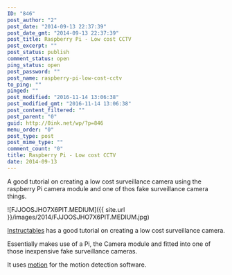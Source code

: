 ```yaml
---
ID: "846"
post_author: "2"
post_date: "2014-09-13 22:37:39"
post_date_gmt: "2014-09-13 22:37:39"
post_title: Raspberry Pi - Low cost CCTV
post_excerpt: ""
post_status: publish
comment_status: open
ping_status: open
post_password: ""
post_name: raspberry-pi-low-cost-cctv
to_ping: ""
pinged: ""
post_modified: "2016-11-14 13:06:38"
post_modified_gmt: "2016-11-14 13:06:38"
post_content_filtered: ""
post_parent: "0"
guid: http://0ink.net/wp/?p=846
menu_order: "0"
post_type: post
post_mime_type: ""
comment_count: "0"
title: Raspberry Pi - Low cost CCTV
date: 2014-09-13
---
```


A good tutorial on creating a low cost surveillance camera using
the raspberry Pi camera module and one of thos fake surveillance
camera things.

![FJJOOSJHO7X6PIT.MEDIUM]({{ site.url }}/images/2014/FJJOOSJHO7X6PIT.MEDIUM.jpg)

[Instructables](http://www.instructables.com/id/Raspberry-Pi-as-low-cost-HD-surveillance-camera/) has a good tutorial on creating a low cost surveillance camera.

Essentially makes use of a Pi, the Camera module and fitted into one of those inexpensive fake surveillance cameras.

It uses [motion](http://www.lavrsen.dk/foswiki/bin/view/Motion) for the motion detection software.
